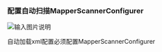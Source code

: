 ### 配置自动扫描MapperScannerConfigurer

![输入图片说明](http://git.oschina.net/uploads/images/2015/0901/162938_9811eef4_337255.png "在这里输入图片标题")

自动加载xml配置必须配置MapperScannerConfigurer